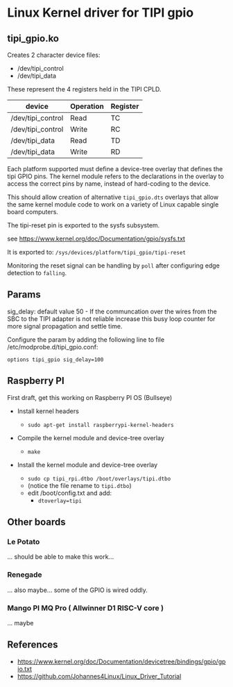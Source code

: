 # Linux Kernel driver for TIPI gpio 

## tipi_gpio.ko

Creates 2 character device files:

- /dev/tipi_control
- /dev/tipi_data

These represent the 4 registers held in the TIPI CPLD. 

| device            | Operation | Register |
| ----------------- | --------- | -------- |
| /dev/tipi_control | Read      |       TC |
| /dev/tipi_control | Write     |       RC |
| /dev/tipi_data    | Read      |       TD |
| /dev/tipi_data    | Write     |       RD |

Each platform supported must define a device-tree overlay 
that defines the tipi GPIO pins. The kernel module refers
to the declarations in the overlay to access the correct
pins by name, instead of hard-coding to the device. 

This should allow creation of alternative `tipi_gpio.dts` 
overlays that allow the same kernel module code to work 
on a variety of Linux capable single board computers.

The tipi-reset pin is exported to the sysfs subsystem. 

see https://www.kernel.org/doc/Documentation/gpio/sysfs.txt

It is exported to: `/sys/devices/platform/tipi_gpio/tipi-reset`

Monitoring the reset signal can be handling by `poll` after 
configuring edge detection to `falling`.

## Params

sig_delay: default value 50 - If the communcation over the 
  wires from the SBC to the TIPI adapter is not reliable
  increase this busy loop counter for more signal propagation
  and settle time.

Configure the param by adding the following line to file 
/etc/modprobe.d/tipi_gpio.conf:

```
options tipi_gpio sig_delay=100
```

## Raspberry PI

First draft, get this working on Raspberry PI OS (Bullseye)

- Install kernel headers
  - `sudo apt-get install raspberrypi-kernel-headers`

- Compile the kernel module and device-tree overlay
  - `make`

- Install the kernel module and device-tree overlay
  - `sudo cp tipi_rpi.dtbo /boot/overlays/tipi.dtbo`
  - (notice the file rename to `tipi.dtbo`)
  - edit /boot/config.txt and add:
    - `dtoverlay=tipi`

## Other boards

### Le Potato

... should be able to make this work... 

### Renegade

... also maybe... some of the GPIO is wired oddly.

### Mango PI MQ Pro ( Allwinner D1 RISC-V core )

... maybe

## References

- https://www.kernel.org/doc/Documentation/devicetree/bindings/gpio/gpio.txt
- https://github.com/Johannes4Linux/Linux_Driver_Tutorial

